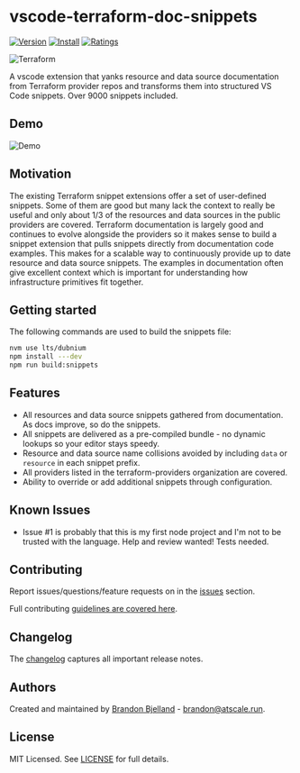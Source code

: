 # vscode-terraform-doc-snippets

[![Version](https://vsmarketplacebadge.apphb.com/version/run-at-scale.terraform-doc-snippets.svg)](https://vsmarketplacebadge.apphb.com/version-short/run-at-scale.terraform-doc-snippets.svg)
[![Install](https://vsmarketplacebadge.apphb.com/installs/run-at-scale.terraform-doc-snippets.svg)](https://vsmarketplacebadge.apphb.com/installs-short/run-at-scale.terraform-doc-snippets.svg)
[![Ratings](https://vsmarketplacebadge.apphb.com/rating-short/run-at-scale.terraform-doc-snippets.svg)](https://vsmarketplacebadge.apphb.com/rating-short/run-at-scale.terraform-doc-snippets.svg)

![Terraform](https://github.com/run-at-scale/vscode-terraform-doc-snippets/raw/master/assets/terraform_logo.png "Terraform doc snippets")

A vscode extension that yanks resource and data source documentation from Terraform provider repos and transforms them into structured VS Code snippets. Over 9000 snippets included.

## Demo

![Demo](https://raw.githubusercontent.com/run-at-scale/vscode-terraform-doc-snippets/master/assets/demo.gif)

## Motivation

The existing Terraform snippet extensions offer a set of user-defined snippets. Some of them are good but many
lack the context to really be useful and only about 1/3 of the resources and data sources in the public providers
are covered. Terraform documentation is largely good and continues to evolve alongside the providers so it makes sense
to build a snippet extension that pulls snippets directly from documentation code examples. This makes for a scalable
way to continuously provide up to date resource and data source snippets. The examples in documentation often give
excellent context which is important for understanding how infrastructure primitives fit together.

## Getting started

The following commands are used to build the snippets file:

```bash
nvm use lts/dubnium
npm install ---dev
npm run build:snippets
```

## Features

- All resources and data source snippets gathered from documentation. As docs improve, so do the snippets.
- All snippets are delivered as a pre-compiled bundle - no dynamic lookups so your editor stays speedy.
- Resource and data source name collisions avoided by including `data` or `resource` in each snippet prefix.
- All providers listed in the terraform-providers organization are covered.
- Ability to override or add additional snippets through configuration.

## Known Issues

- Issue #1 is probably that this is my first node project and I'm not to be trusted with the language. Help and review wanted! Tests needed.

## Contributing

Report issues/questions/feature requests on in the [issues](https://github.com/run-at-scale/vscode-terraform-doc-snippets/issues/new) section.

Full contributing [guidelines are covered here](https://github.com/run-at-scale/vscode-terraform-doc-snippets/blob/master/CONTRIBUTING.md).

## Changelog

The [changelog](https://github.com/run-at-scale/vscode-terraform-doc-snippets/blob/master/CHANGELOG.md) captures all important release notes.

## Authors

Created and maintained by [Brandon Bjelland](https://github.com/brandonjbjelland) - brandon@atscale.run.

## License

MIT Licensed. See [LICENSE](https://github.com/run-at-scale/vscode-terraform-doc-snippets/blob/master/LICENSE) for full details.
